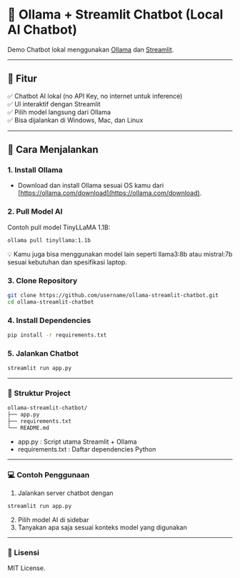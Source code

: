 # 🤖 Ollama + Streamlit Chatbot (Local AI Chatbot)

Demo Chatbot lokal menggunakan [Ollama](https://ollama.com/) dan [Streamlit](https://streamlit.io/).

---

## 🚀 **Fitur**

✅ Chatbot AI lokal (no API Key, no internet untuk inference)  
✅ UI interaktif dengan Streamlit  
✅ Pilih model langsung dari Ollama  
✅ Bisa dijalankan di Windows, Mac, dan Linux

---

## 🔧 **Cara Menjalankan**

### 1. **Install Ollama**

- Download dan install Ollama sesuai OS kamu dari [https://ollama.com/download](https://ollama.com/download).

### 2. **Pull Model AI**

Contoh pull model TinyLLaMA 1.1B:

```bash
ollama pull tinyllama:1.1b
```

💡 Kamu juga bisa menggunakan model lain seperti llama3:8b atau mistral:7b sesuai kebutuhan dan spesifikasi laptop.

### 3. **Clone Repository**

```bash
git clone https://github.com/username/ollama-streamlit-chatbot.git
cd ollama-streamlit-chatbot
```

### 4. **Install Dependencies**

```bash
pip install -r requirements.txt
```

### 5. **Jalankan Chatbot**

```bash
streamlit run app.py
```

---

### 📝 Struktur Project

```bash
ollama-streamlit-chatbot/
├── app.py
├── requirements.txt
└── README.md
```

- app.py : Script utama Streamlit + Ollama
- requirements.txt : Daftar dependencies Python

---

### 💻 Contoh Penggunaan

1. Jalankan server chatbot dengan

```bash
streamlit run app.py
```

2. Pilih model AI di sidebar
3. Tanyakan apa saja sesuai konteks model yang digunakan

---

### 🤝 Lisensi

MIT License.
